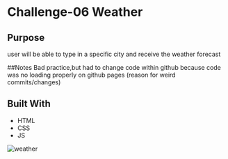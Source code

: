 
# Challenge-06 Weather

## Purpose
user will be able to type in a specific city and receive the weather forecast

##Notes
Bad practice,but had to change code within github because code was no loading properly on github pages (reason for weird commits/changes)

## Built With
* HTML
* CSS
* JS

![weather](https://user-images.githubusercontent.com/90362572/140441936-4ab649ec-7e0f-4d1b-a57d-34bf68b49f3b.PNG)
